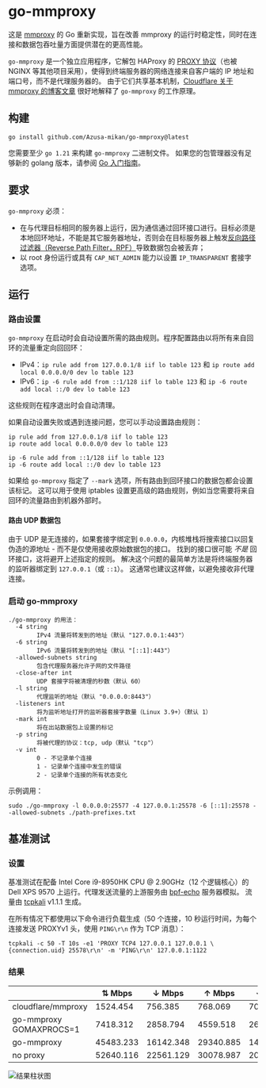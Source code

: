 # go-mmproxy

这是 [mmproxy](https://github.com/cloudflare/mmproxy) 的 Go 重新实现，旨在改善 mmproxy 的运行时稳定性，同时在连接和数据包吞吐量方面提供潜在的更高性能。

`go-mmproxy` 是一个独立应用程序，它解包 HAProxy 的 [PROXY 协议](http://www.haproxy.org/download/1.8/doc/proxy-protocol.txt)（也被 NGINX 等其他项目采用），使得到终端服务器的网络连接来自客户端的 IP 地址和端口号，而不是代理服务器的。
由于它们共享基本机制，[Cloudflare 关于 mmproxy 的博客文章](https://blog.cloudflare.com/mmproxy-creative-way-of-preserving-client-ips-in-spectrum/) 很好地解释了 `go-mmproxy` 的工作原理。

## 构建

```shell
go install github.com/Azusa-mikan/go-mmproxy@latest
```

您需要至少 `go 1.21` 来构建 `go-mmproxy` 二进制文件。
如果您的包管理器没有足够新的 golang 版本，请参阅 [Go 入门指南](https://golang.org/doc/install)。

## 要求

`go-mmproxy` 必须：

- 在与代理目标相同的服务器上运行，因为通信通过回环接口进行。目标必须是本地回环地址，不能是其它服务器地址，否则会在目标服务器上触发[反向路径过滤器（Reverse Path Filter，RPF）](https://zh.wikipedia.org/wiki/%E9%80%86%E5%90%91%E8%BD%AC%E5%8F%91)导致数据包会被丢弃；
- 以 root 身份运行或具有 `CAP_NET_ADMIN` 能力以设置 `IP_TRANSPARENT` 套接字选项。

## 运行

### 路由设置

`go-mmproxy` 在启动时会自动设置所需的路由规则。程序配置路由以将所有来自回环的流量重定向回回环：

- IPv4：`ip rule add from 127.0.0.1/8 iif lo table 123` 和 `ip route add local 0.0.0.0/0 dev lo table 123`
- IPv6：`ip -6 rule add from ::1/128 iif lo table 123` 和 `ip -6 route add local ::/0 dev lo table 123`

这些规则在程序退出时会自动清理。

如果自动设置失败或遇到连接问题，您可以手动设置路由规则：

```shell
ip rule add from 127.0.0.1/8 iif lo table 123
ip route add local 0.0.0.0/0 dev lo table 123

ip -6 rule add from ::1/128 iif lo table 123
ip -6 route add local ::/0 dev lo table 123
```

如果给 `go-mmproxy` 指定了 `--mark` 选项，所有路由到回环接口的数据包都会设置该标记。
这可以用于使用 iptables 设置更高级的路由规则，例如当您需要将来自回环的流量路由到机器外部时。

#### 路由 UDP 数据包

由于 UDP 是无连接的，如果套接字绑定到 `0.0.0.0`，内核堆栈将搜索接口以回复伪造的源地址 - 而不是仅使用接收原始数据包的接口。
找到的接口很可能 _不是_ 回环接口，这将避开上述指定的规则。
解决这个问题的最简单方法是将终端服务器的监听器绑定到 `127.0.0.1`（或 `::1`）。
这通常也建议这样做，以避免接收非代理连接。

### 启动 go-mmproxy

```
./go-mmproxy 的用法：
  -4 string
    	IPv4 流量将转发到的地址（默认 "127.0.0.1:443"）
  -6 string
    	IPv6 流量将转发到的地址（默认 "[::1]:443"）
  -allowed-subnets string
    	包含代理服务器允许子网的文件路径
  -close-after int
    	UDP 套接字将被清理的秒数（默认 60）
  -l string
    	代理监听的地址（默认 "0.0.0.0:8443"）
  -listeners int
    	将为监听地址打开的监听器套接字数量（Linux 3.9+）（默认 1）
  -mark int
    	将在出站数据包上设置的标记
  -p string
    	将被代理的协议：tcp, udp（默认 "tcp"）
  -v int
    	0 - 不记录单个连接
    	1 - 记录单个连接中发生的错误
    	2 - 记录单个连接的所有状态变化
```

示例调用：

```shell
sudo ./go-mmproxy -l 0.0.0.0:25577 -4 127.0.0.1:25578 -6 [::1]:25578 --allowed-subnets ./path-prefixes.txt
```

## 基准测试

### 设置

基准测试在配备 Intel Core i9-8950HK CPU @ 2.90GHz（12 个逻辑核心）的 Dell XPS 9570 上运行。代理发送流量的上游服务由 [bpf-echo](https://github.com/path-network/bpf-echo) 服务器模拟。
流量由 [tcpkali](https://github.com/satori-com/tcpkali) v1.1.1 生成。

在所有情况下都使用以下命令进行负载生成（50 个连接，10 秒运行时间，为每个连接发送 PROXYv1 头，使用 `PING\r\n` 作为 TCP 消息）：

```
tcpkali -c 50 -T 10s -e1 'PROXY TCP4 127.0.0.1 127.0.0.1 \{connection.uid} 25578\r\n' -m 'PING\r\n' 127.0.0.1:1122
```

### 结果

|                         | ⇅ Mbps    | ↓ Mbps    | ↑ Mbps    | ↓ pkt/s   | ↑ pkt/s   |
| ----------------------- | --------- | --------- | --------- | --------- | --------- |
| cloudflare/mmproxy      | 1524.454  | 756.385   | 768.069   | 70365.9   | 65921.9   |
| go-mmproxy GOMAXPROCS=1 | 7418.312  | 2858.794  | 4559.518  | 262062.7  | 391334.6  |
| go-mmproxy              | 45483.233 | 16142.348 | 29340.885 | 1477889.6 | 2518271.5 |
| no proxy                | 52640.116 | 22561.129 | 30078.987 | 2065805.4 | 2581621.3 |

![结果柱状图](benchmark.png)

